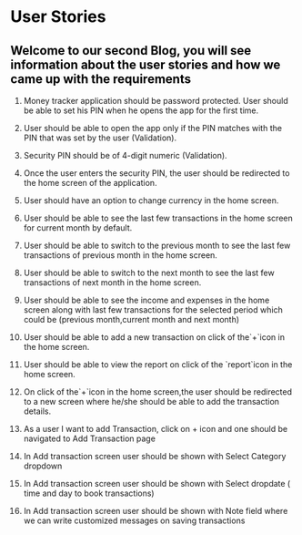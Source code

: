 <div>
<h1 style="color: #000000; "><span align="center">User Stories</span></h1>
<h2 style="color: #000000; "><span align="center">Welcome to our second Blog, you will see information about the user stories and how we came up with the requirements</span></h2>
<div>
<ol>
<li><p>Money tracker application should be password protected. User should be able to set his PIN when he opens the app for the first time.</p></li>
<li><p>User should be able to open the app only if the PIN matches with the PIN that was set by the user (Validation).</p></li>
<li><p>Security PIN should be of 4-digit numeric (Validation).</p></li>
<li><p>Once the user enters the security PIN, the user should be redirected to the home screen of the application.</p></li>
<li><p>User should have an option to change currency in the home screen.</p></li>
<li><p>User should be able to see the last few transactions in the home screen for current month by default.</p></li>
<li><p>User should be able to switch to the previous month to see the last few transactions of previous month in the home screen.</p></li>
<li><p>User should be able to switch to the next month to see the last few transactions of next month in the home screen.</p></li>
<li><p>User should be able to see the income and expenses in the home screen along with last few transactions for the selected period which could be (previous month,current month and next month)</p></li>
<li><p>User should be able to add a new transaction on click of the`+`icon in the home screen.</p></li>
<li><p>User should be able to view the report on click of the `report`icon in the home screen. </p></li>
<li><p> On click of the`+`icon in the home screen,the user should be redirected to a new screen where he/she should be able to add the transaction details.</p></li>
<li><p>As a user I want to add Transaction, click on + icon and one should be navigated to Add Transaction page</p></li>
<li><p>In Add transaction screen user should be shown with Select Category dropdown</p></li>
<li><p>In Add transaction screen user should be shown with Select dropdate ( time and day to book transactions)</p> </li>
<li><p>In Add transaction screen user should be shown with Note field where we can write customized messages on saving transactions</p></li>
</ol>
</div>
